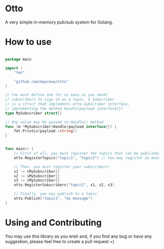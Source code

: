 # Otto
A very simple in-memory pub/sub system for Golang.

# How to use
```go

package main

import (
    "fmt"

    "github.com/maycowa/otto"
)

// You must define one (or as many as you need) 
// subscribers to sign in on a topic. A Subscriber
// is a struct that implements otto.Subscriber interface,
// implementing the method Handle(payload interface{}) 
type MySubscriber struct{}

// Any value may be passed to Handle() method
func (m *MySubscriber)Handle(payload interface{}) {
    fmt.PrintLn(payload.(string))
}


func main() {
    // First of all, you must register the topics that can be published:
    otto.RegisterTopics("topic1", "topic2") // You may register as much topics as you need

    // Then, you must register your subscribers:
    s1 := &MySubscriber{}
    s2 := &MySubscriber{}
    s3 := &MySubscriber{}
    otto.RegisterSubscribers("topic1", s1, s2, s3)

    // Finally, you may publish to a topic:
    otto.Publish("topic1", "my message")
}
```

# Using and Contributing

You may use this library as you wish and, if you find any bug or have any suggestion, please feel free to create a pull request =)
